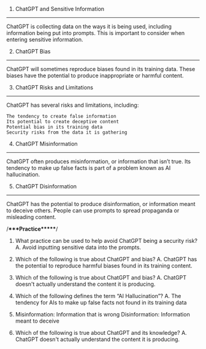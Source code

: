 1. ChatGPT and Sensitive Information

---

ChatGPT is collecting data on the ways it is being used, including information being put into prompts. This is important to consider when entering sensitive information.

2. ChatGPT Bias

---

ChatGPT will sometimes reproduce biases found in its training data. These biases have the potential to produce inappropriate or harmful content.

3. ChatGPT Risks and Limitations

---

ChatGPT has several risks and limitations, including:

    The tendency to create false information
    Its potential to create deceptive content
    Potential bias in its training data
    Security risks from the data it is gathering

4. ChatGPT Misinformation

---

ChatGPT often produces misinformation, or information that isn’t true. Its tendency to make up false facts is part of a problem known as AI hallucination.

5. ChatGPT Disinformation

---

ChatGPT has the potential to produce disinformation, or information meant to deceive others. People can use prompts to spread propaganda or misleading content.

/**\*\*\***Practice\***\*\*\*\***/

1. What practice can be used to help avoid ChatGPT being a security risk?
   A. Avoid inputting sensitive data into the prompts.

2. Which of the following is true about ChatGPT and bias?
   A. ChatGPT has the potential to reproduce harmful biases found in its training content.

3. Which of the following is true about ChatGPT and bias?
   A. ChatGPT doesn't actually understand the content it is producing.

4. Which of the following defines the term “AI Hallucination”?
   A. The tendency for AIs to make up false facts not found in its training data

5. Misinformation: Information that is wrong
   Disinformation: Information meant to deceive

6. Which of the following is true about ChatGPT and its knowledge?
   A. ChatGPT doesn't actually understand the content it is producing.
